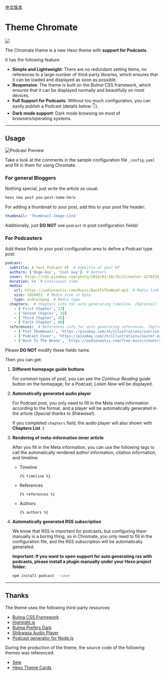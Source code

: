 [中文版本](https://github.com/guiqiqi/chromate/blob/main/readme-zh.md)

# Theme Chromate

![](https://github.com/guiqiqi/chromate/blob/main/figures/header.png?raw=true)

The Chromate theme is a new Hexo theme with **support for Podcasts**.

It has the following feature:
- **Simple and Lightweight**: There are no redundant setting items, no references to a large number of third-party libraries, which ensures that it can be loaded and displayed as soon as possible.
- **Responsive**: The theme is built on the *Bulma* CSS framework, which ensures that it can be displayed normally and beautifully on most devices.
- **Full Support for Podcasts**: Without too much configuration, you can easily publish a Podcast (details below 👇).
- **Dark mode support**: Dark mode browsing on most of browsers/operating systems.

---

## Usage

![Podcast Preview](https://github.com/guiqiqi/chromate/blob/main/figures/card.png?raw=true)

Take a look at the comments in the sample configuration file `_config.yaml` and fill in them for using Chromate.

### For general Bloggers

Nothing special, just write the article as usual:

```bash
hexo new post you-post-name-here
```

For adding a thumbnail to your post, add this to your post file header:

```yaml
thumbnail: 'Thumbnail-Image-Link'
```

Additionally, just **DO NOT** use `podcast` in post configuration fields!

### For Podcasters

Add these fields in your post configuration area to define a Podcast type post:

```yaml
podcast:
  subtitle: A test Podcast EP  # Subtitle of your EP
  authors: ['Doge-Gui', 'Cool Guy']  # Authors
  cover: https://cdn.pixabay.com/photo/2018/03/28/19/21/easter-3270234_1280.jpg  # Cover image will shown in web-audio-player
  duration: 64  # Continuous time
  media:
    url: https://audionautix.com/Music/BackToTheWood.mp3  # Media link
    size: 1020453  # Media size in byte
    type: audio/mpeg  # Media type
  chapters:  # Chapters info for auto generating timeline. [Optional]
    - ['First Chapter', 13]  
    - ['Second Chapter', 30]
    - ['Third Chapter', 45]
    - ['Forth Chapter', 60]
  references:  # References info for auto generating references. [Optional]
    - ['Post Thumbnail', 'https://pixabay.com/zh/illustrations/sunrise-ocean-ship-sun-sunset-5863751/']
    - ['Podcast Cover', 'https://pixabay.com/zh/illustrations/easter-easter-bunny-rabbit-ears-3270234/']
    - ['Back To The Woods', 'https://audionautix.com/free-music/country']
```

Please **DO NOT** modify these fields name.

Then you can get:

1. **Different homepage guide buttons**

    For common types of post, you can see the *Continue Reading* guide button on the homepage; for a Podcast, *Listen Now* will be displayed.

2. **Automatically generated audio player**

    For Podcast post, you only need to fill in the Meta meta information according to the format, and a player will be automatically generated in the article (*Special thanks to Shikwasa!*).

    If you completed `chapters` field, the audio player will also shown with **Chapters List** :)

3. **Rendering of meta-information inner article**

    After you fill in the Meta information, you can use the following tags to call the automatically rendered author information, citation information, and timeline:

    - Timeline

        ```
        {% timeline %}
        ```

    - References

        ```
        {% references %}
        ```

    - Authors

        ```
        {% authors %}
        ```

4. **Automatically generated RSS subscription**

    We know that RSS is important for podcasts, but configuring them manually is a boring thing, so in Chromate, you only need to fill in the configuration file, and the RSS subscription will be automatically generated.

    **Important: If you want to open support for auto generating rss with podcasts, please install a plugin manually under your Hexo project folder:**

    ```bash
    npm install podcast --save
    ```

---

## Thanks

The theme uses the following third-party resources:

- [Bulma CSS Framework](https://bulma.io)
- [Highlight.js](https://highlightjs.org)
- [Bulma Prefers Dark](https://github.com/jloh/bulma-prefers-dark)
- [Shikwasa Audio Player](https://shikwasa.js.org)
- [Podcast generator for Node.js](https://github.com/maxnowack/node-podcast)

During the production of the theme, the source code of the following themes was referenced:

- [Seje](https://github.com/eatradish/Seje)
- [Hexo Theme Cards](https://github.com/ChrAlpha/hexo-theme-cards)

